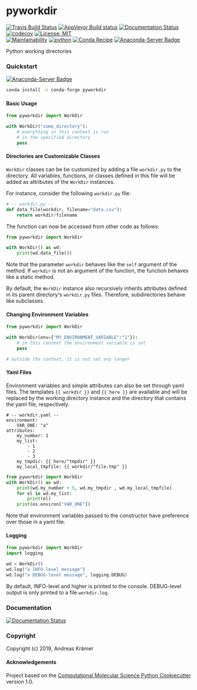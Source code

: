 pyworkdir
==============================
[//]: # (Badges)
[![Travis Build Status](https://travis-ci.com/olllom/pyworkdir.svg)](https://travis-ci.com/olllom/pyworkdir)
[![AppVeyor Build status](https://ci.appveyor.com/api/projects/status/apgjk3oy6vylm8jv?svg=true)](https://ci.appveyor.com/api/projects/status/apgjk3oy6vylm8jv?svg=true)
[![Documentation Status](https://readthedocs.org/projects/pyworkdir/badge/?version=latest)](https://pyworkdir.readthedocs.io/en/latest/?badge=latest)
[![codecov](https://codecov.io/gh/olllom/pyworkdir/branch/master/graph/badge.svg)](https://codecov.io/gh/olllom/pyworkdir/branch/master)
[![License: MIT](https://img.shields.io/badge/License-MIT-yellow.svg)](https://opensource.org/licenses/MIT)  
[![Maintainability](https://api.codeclimate.com/v1/badges/a9ff78c0b6ef41435c3d/maintainability)](https://codeclimate.com/github/Olllom/pyworkdir/maintainability)
[![python](https://img.shields.io/badge/python-3.6%2C%203.7-blue.svg)](https://anaconda.org/conda-forge/pyworkdir) 
[![Conda Recipe](https://img.shields.io/badge/recipe-pyworkdir-green.svg)](https://github.com/conda-forge/pyworkdir-feedstock)
[![Anaconda-Server Badge](https://anaconda.org/conda-forge/pyworkdir/badges/version.svg)](https://anaconda.org/conda-forge/pyworkdir)
<!-- These badges are cached too agressively on github.
[![Anaconda-Server Badge](https://anaconda.org/conda-forge/pyworkdir/badges/platforms.svg)](https://anaconda.org/conda-forge/pyworkdir)
[![Anaconda-Server Badge](https://anaconda.org/conda-forge/pyworkdir/badges/downloads.svg)](https://anaconda.org/conda-forge/pyworkdir)
[![Anaconda-Server Badge](https://anaconda.org/conda-forge/pyworkdir/badges/latest_release_date.svg)](https://anaconda.org/conda-forge/pyworkdir)
-->
Python working directories

### Quickstart

[![Anaconda-Server Badge](https://anaconda.org/conda-forge/pyworkdir/badges/installer/conda.svg)](https://anaconda.org/conda-forge/pyworkdir)

```bash
conda install -c conda-forge pyworkdir
```

#### Basic Usage

```python
from pyworkdir import WorkDir

with WorkDir("some_directory"):
    # everything in this context is run 
    # in the specified directory
    pass 
```

#### Directories are Customizable Classes

`WorkDir` classes can be be customized by adding a file `workdir.py` to the directory.
All variables, functions, or classes defined in this file will be added as attributes of
the `WorkDir` instances.

For instance, consider the following `workdir.py` file:
```python
# -- workdir.py --
def data_file(workdir, filename="data.csv"):
    return workdir/filename
```

The function can now be accessed from other code as follows:
```python
from pyworkdir import WorkDir

with WorkDir() as wd:
    print(wd.data_file())
```

Note that the parameter `workdir` behaves like the `self` argument of the method. If `workdir` is not
an argument of the function, the function behaves like a static method.

By default, the `WorkDir` instance also recursively inherits attributes defined
in its parent directory's `workdir.py` files.
Therefore, subdirectories behave like subclasses.

#### Changing Environment Variables

```python
from pyworkdir import WorkDir

with WorkDir(env={"MY_ENVIRONMENT_VARIABLE":"1"}):
    # in this context the environment variable is set
    pass

# outside the context, it is not set any longer
```


#### Yaml Files

Environment variables and simple attributes can also be set through yaml files.
The templates `{{ workdir }}` and `{{ here }}` are available and will be replaced by the working directory
instance and the directory that contains the yaml file, respectively.

```
# -- workdir.yaml --
environment:
    VAR_ONE: "a"
attributes:
    my_number: 1
    my_list:
        - 1
        - 2
        - 3
    my_tmpdir: {{ here/"tmpdir" }}
    my_local_tmpfile: {{ workdir/"file.tmp" }}
```

```python
from pyworkdir import WorkDir
with WorkDir() as wd:
    print(wd.my_number + 5, wd.my_tmpdir , wd.my_local_tmpfile)
    for el in wd.my_list:
        print(el)
    print(os.environ["VAR_ONE"])
```


Note that environment variables passed to the constructor have preference over those in a yaml file.


#### Logging

```python
from pyworkdir import WorkDir
import logging

wd = WorkDir()
wd.log("a INFO-level message")
wd.log("a DEBUG-level message", logging.DEBUG)
```
By default, INFO-level and higher is printed to the console.
DEBUG-level output is only printed to a file `workdir.log`.

### Documentation

[![Documentation Status](https://readthedocs.org/projects/pyworkdir/badge/?version=latest)](https://pyworkdir.readthedocs.io/en/latest/?badge=latest)


### Copyright

Copyright (c) 2019, Andreas Krämer


#### Acknowledgements
 
Project based on the 
[Computational Molecular Science Python Cookiecutter](https://github.com/molssi/cookiecutter-cms) version 1.0.
